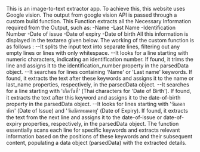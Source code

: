 This is an image-to-text extractor app.
To achieve this, this website uses Google vision.
The output from google vision API is passed through a custom build function.
This Function extracts all the Necessary Information required from the Output, such as:
-Name
-Last Name
-Identification Number
-Date of issue
-Date of expiry
-Date of birth
All this information is displayed in the textarea given below.
The working of the custom function is as follows :
--It splits the input text into separate lines, filtering out any empty lines or lines with only whitespace.
--It looks for a line starting with numeric characters, indicating an identification number. If found, it trims the line and assigns it to the identification_number property in the parsedData object.
--It searches for lines containing 'Name' or 'Last name' keywords. If found, it extracts the text after these keywords and assigns it to the name or last_name properties, respectively, in the parsedData object.
--It searches for a line starting with 'เกิดวันที่' (Thai characters for 'Date of Birth'). If found, it extracts the text after this keyword and assigns it to the date-of-birth property in the parsedData object.
--It looks for lines starting with 'วันออกบัตร' (Date of Issue) and 'วันบัตรหมดอายุ' (Date of Expiry). If found, it extracts the text from the next line and assigns it to the date-of-issue or date-of-expiry properties, respectively, in the parsedData object.
The function essentially scans each line for specific keywords and extracts relevant information based on the positions of these keywords and their subsequent content, populating a data object (parsedData) with the extracted details.

